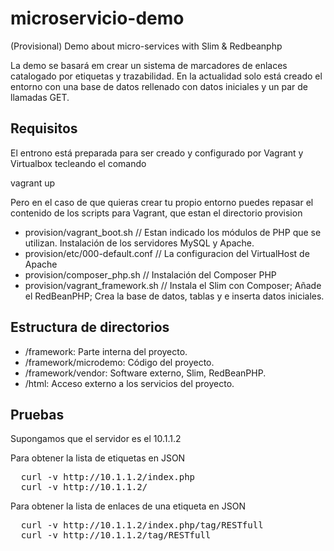# microservicio-demo
(Provisional) Demo about micro-services with Slim &amp;  Redbeanphp

La demo se basará em crear un sistema de marcadores de enlaces catalogado por etiquetas y trazabilidad. En la actualidad solo está creado el entorno con una base de datos rellenado con datos iniciales y un par de llamadas GET.

## Requisitos

El entrono está preparada para ser creado y configurado por Vagrant y Virtualbox tecleando el comando

 vagrant up

Pero en el caso de que quieras crear tu propio entorno puedes repasar el contenido de los scripts para Vagrant, que estan el directorio provision
* provision/vagrant_boot.sh // Estan indicado los módulos de PHP que se utilizan. Instalación de los servidores MySQL y Apache.
* provision/etc/000-default.conf // La configuracion del VirtualHost de Apache
* provision/composer_php.sh // Instalación del Composer PHP
* provision/vagrant_framework.sh // Instala el Slim con Composer; Añade el RedBeanPHP; Crea la base de datos, tablas y e inserta datos iniciales.

## Estructura de directorios
* /framework: Parte interna del proyecto.
* /framework/microdemo: Código del proyecto.
* /framework/vendor: Software externo, Slim, RedBeanPHP.
* /html: Acceso externo a los servicios del proyecto.

## Pruebas

Supongamos que el servidor es el 10.1.1.2

Para obtener la lista de etiquetas en JSON
<pre>
  curl -v http://10.1.1.2/index.php
  curl -v http://10.1.1.2/
</pre>
Para obtener la lista de enlaces de una etiqueta en JSON
<pre>
  curl -v http://10.1.1.2/index.php/tag/RESTfull
  curl -v http://10.1.1.2/tag/RESTfull
</pre>
